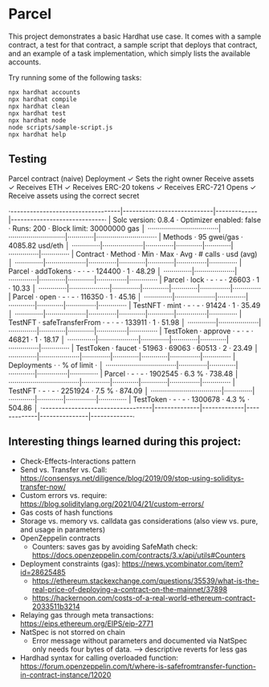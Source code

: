 # Parcel

This project demonstrates a basic Hardhat use case. It comes with a sample contract, a test for that contract, a sample script that deploys that contract, and an example of a task implementation, which simply lists the available accounts.

Try running some of the following tasks:

```shell
npx hardhat accounts
npx hardhat compile
npx hardhat clean
npx hardhat test
npx hardhat node
node scripts/sample-script.js
npx hardhat help
```

## Testing

  Parcel contract (naive)
    Deployment
      ✓ Sets the right owner
    Receive assets
      ✓ Receives ETH
      ✓ Receives ERC-20 tokens
      ✓ Receives ERC-721
    Opens
      ✓ Receive assets using the correct secret

·----------------------------------|----------------------------|-------------|-----------------------------·
|       Solc version: 0.8.4        ·  Optimizer enabled: false  ·  Runs: 200  ·  Block limit: 30000000 gas  │
···································|····························|·············|······························
|  Methods                         ·               95 gwei/gas                ·       4085.82 usd/eth       │
··············|····················|··············|·············|·············|···············|··············
|  Contract   ·  Method            ·  Min         ·  Max        ·  Avg        ·  # calls      ·  usd (avg)  │
··············|····················|··············|·············|·············|···············|··············
|  Parcel     ·  addTokens         ·           -  ·          -  ·     124400  ·            1  ·      48.29  │
··············|····················|··············|·············|·············|···············|··············
|  Parcel     ·  lock              ·           -  ·          -  ·      26603  ·            1  ·      10.33  │
··············|····················|··············|·············|·············|···············|··············
|  Parcel     ·  open              ·           -  ·          -  ·     116350  ·            1  ·      45.16  │
··············|····················|··············|·············|·············|···············|··············
|  TestNFT    ·  mint              ·           -  ·          -  ·      91424  ·            1  ·      35.49  │
··············|····················|··············|·············|·············|···············|··············
|  TestNFT    ·  safeTransferFrom  ·           -  ·          -  ·     133911  ·            1  ·      51.98  │
··············|····················|··············|·············|·············|···············|··············
|  TestToken  ·  approve           ·           -  ·          -  ·      46821  ·            1  ·      18.17  │
··············|····················|··············|·············|·············|···············|··············
|  TestToken  ·  faucet            ·       51963  ·      69063  ·      60513  ·            2  ·      23.49  │
··············|····················|··············|·············|·············|···············|··············
|  Deployments                     ·                                          ·  % of limit   ·             │
···································|··············|·············|·············|···············|··············
|  Parcel                          ·           -  ·          -  ·    1902545  ·        6.3 %  ·     738.48  │
···································|··············|·············|·············|···············|··············
|  TestNFT                         ·           -  ·          -  ·    2251924  ·        7.5 %  ·     874.09  │
···································|··············|·············|·············|···············|··············
|  TestToken                       ·           -  ·          -  ·    1300678  ·        4.3 %  ·     504.86  │
·----------------------------------|--------------|-------------|-------------|---------------|-------------·


## Interesting things learned during this project:

- Check-Effects-Interactions pattern
- Send vs. Transfer vs. Call: https://consensys.net/diligence/blog/2019/09/stop-using-soliditys-transfer-now/
- Custom errors vs. require: https://blog.soliditylang.org/2021/04/21/custom-errors/
- Gas costs of hash functions
- Storage vs. memory vs. calldata gas considerations (also view vs. pure, and usage in parameters)
- OpenZeppelin contracts
    - Counters: saves gas by avoiding SafeMath check: https://docs.openzeppelin.com/contracts/3.x/api/utils#Counters
- Deployment constraints (gas): https://news.ycombinator.com/item?id=28625485
    - https://ethereum.stackexchange.com/questions/35539/what-is-the-real-price-of-deploying-a-contract-on-the-mainnet/37898
    - https://hackernoon.com/costs-of-a-real-world-ethereum-contract-2033511b3214
- Relaying gas through meta transactions: https://eips.ethereum.org/EIPS/eip-2771
- NatSpec is not storred on chain
    - Error message without parameters and documented via NatSpec only needs
    four bytes of data. --> descriptive reverts for less gas
- Hardhad syntax for calling overloaded function: https://forum.openzeppelin.com/t/where-is-safefromtransfer-function-in-contract-instance/12020